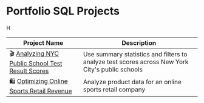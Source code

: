 # Portfolio SQL Projects

H


| Project Name | Description |
|---|---|
| 🎬 [Analyzing NYC Public School Test Result Scores](https://github.com/dimzachar/Projects-SQL/tree/master/Analyzing%20NYC%20Public%20School%20Test%20Result%20Scores)  | Use summary statistics and filters to analyze test scores across New York City's public schools |
| 🛍 [Optimizing Online Sports Retail Revenue](https://github.com/dimzachar/Projects-SQL/tree/master/Optimizing%20Online%20Sports%20Retail%20Revenue) | Analyze product data for an online sports retail company |

